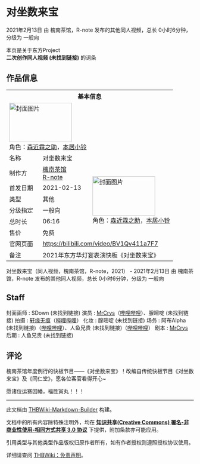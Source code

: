 # 对坐数来宝

<!-- source html: G:\repos\THBWiki-Markdown-Builder\THBWikiMarkdown\Temp\main\6\66\ns0%3A%E5%AF%B9%E5%9D%90%E6%95%B0%E6%9D%A5%E5%AE%9D.html -->

2021年2月13日 由 槐南茶馆，R-note  发布的其他同人视频，总长 0小时6分钟，分级为 一般向

本页是关于东方Project  
 **二次创作同人视频 (未找到链接)** 的词条

## 作品信息

<table><tbody><tr><th colspan="3">基本信息</th></tr><tr><td class="cover-artwork-mobile" colspan="2"><a href="./文件-对坐数来宝封面.jpg.md" class="image" title="封面图片"><img alt="封面图片" src="https://upload.thwiki.cc/thumb/b/b7/%E5%AF%B9%E5%9D%90%E6%95%B0%E6%9D%A5%E5%AE%9D%E5%B0%81%E9%9D%A2.jpg/168px-%E5%AF%B9%E5%9D%90%E6%95%B0%E6%9D%A5%E5%AE%9D%E5%B0%81%E9%9D%A2.jpg" decoding="async" loading="lazy" width="168" height="105" srcset="https://upload.thwiki.cc/thumb/b/b7/%E5%AF%B9%E5%9D%90%E6%95%B0%E6%9D%A5%E5%AE%9D%E5%B0%81%E9%9D%A2.jpg/252px-%E5%AF%B9%E5%9D%90%E6%95%B0%E6%9D%A5%E5%AE%9D%E5%B0%81%E9%9D%A2.jpg 1.5x, https://upload.thwiki.cc/thumb/b/b7/%E5%AF%B9%E5%9D%90%E6%95%B0%E6%9D%A5%E5%AE%9D%E5%B0%81%E9%9D%A2.jpg/336px-%E5%AF%B9%E5%9D%90%E6%95%B0%E6%9D%A5%E5%AE%9D%E5%B0%81%E9%9D%A2.jpg 2x" data-file-width="1146" data-file-height="716"></a><div class="cover-char">角色：<a href="./森近霖之助.md" title="森近霖之助">森近霖之助</a>，<a href="./本居小铃.md" title="本居小铃">本居小铃</a></div></td>
</tr><tr><td class="label">名称</td><td colspan="2"> 对坐数来宝 </td></tr><tr><td class="label">制作方</td><td><a href="./槐南茶馆.md" title="槐南茶馆">槐南茶馆</a><br><a href="./R-note.md" title="R-note">R-note</a></td><td class="cover-artwork" rowspan="6" style="min-width:168px;"><a href="./文件-对坐数来宝封面.jpg.md" class="image" title="封面图片"><img alt="封面图片" src="https://upload.thwiki.cc/thumb/b/b7/%E5%AF%B9%E5%9D%90%E6%95%B0%E6%9D%A5%E5%AE%9D%E5%B0%81%E9%9D%A2.jpg/168px-%E5%AF%B9%E5%9D%90%E6%95%B0%E6%9D%A5%E5%AE%9D%E5%B0%81%E9%9D%A2.jpg" decoding="async" loading="lazy" width="168" height="105" srcset="https://upload.thwiki.cc/thumb/b/b7/%E5%AF%B9%E5%9D%90%E6%95%B0%E6%9D%A5%E5%AE%9D%E5%B0%81%E9%9D%A2.jpg/252px-%E5%AF%B9%E5%9D%90%E6%95%B0%E6%9D%A5%E5%AE%9D%E5%B0%81%E9%9D%A2.jpg 1.5x, https://upload.thwiki.cc/thumb/b/b7/%E5%AF%B9%E5%9D%90%E6%95%B0%E6%9D%A5%E5%AE%9D%E5%B0%81%E9%9D%A2.jpg/336px-%E5%AF%B9%E5%9D%90%E6%95%B0%E6%9D%A5%E5%AE%9D%E5%B0%81%E9%9D%A2.jpg 2x" data-file-width="1146" data-file-height="716"></a><div class="cover-char">角色：<a href="./森近霖之助.md" title="森近霖之助">森近霖之助</a>，<a href="./本居小铃.md" title="本居小铃">本居小铃</a></div></td>
</tr><tr><td class="label">首发日期</td><td>2021-02-13</td></tr><tr><td class="label">类型</td><td>其他</td></tr><tr><td class="label">分级指定</td><td>一般向</td></tr><tr><td class="label">总时长</td><td>06:16</td></tr><tr><td class="label">售价</td><td>免费</td></tr>
<tr><td class="label">官网页面</td><td colspan="2"><a rel="nofollow" class="external free" href="https://bilibili.com/video/BV1Qv411a7F7">https://bilibili.com/video/BV1Qv411a7F7</a></td></tr><tr><td class="label">备注</td><td colspan="2">2021年东方华灯宴表演快板《对坐数来宝》</td></tr></tbody></table>

对坐数来宝（同人视频，槐南茶馆，R-note，2021） - 2021年2月13日 由 槐南茶馆，R-note  发布的其他同人视频，总长 0小时6分钟，分级为 一般向

## Staff
封面画师
: SDown (未找到链接)
演员
: [MrCrys](./MrCrys.md)（[哔哩哔哩](https://space.bilibili.com/911054)）、腺嘧啶 (未找到链接)
拍摄
: [轩缘无痕](./轩缘无痕.md)（[哔哩哔哩](https://space.bilibili.com/2863856)）
化妆
: 腺嘧啶 (未找到链接)
场务
: 阿布Alpha (未找到链接)（[哔哩哔哩](https://space.bilibili.com/1555530)）、人鱼兄贵 (未找到链接)（[哔哩哔哩](https://space.bilibili.com/88248)）
剧本
: [MrCrys](./MrCrys.md)
后期
: 人鱼兄贵 (未找到链接)


## 评论

  
槐南茶馆年度例行的快板节目——《对坐数来宝》！改编自传统快板节目《对坐数来宝》及《同仁堂》，愿各位客官看得开心~  

愿诸位运赛因幡，福胜寅丸！！！
  







---

此文档由 [THBWiki-Markdown-Builder](https://github.com/Delsin-Yu/THBWiki-Markdown-Builder) 构建。

文档中的所有内容除特殊注明外，均在 [**知识共享(Creative Commons) 署名-非商业性使用-相同方式共享 3.0 协议**](https://creativecommons.org/licenses/by-sa/3.0/deed.zh-hans) 下提供，附加条款亦可能应用。

引用类型与其他类型作品版权归原作者所有，如有作者授权则遵照授权协议使用。

详细请查阅 [THBWiki：免责声明](https://thbwiki.cc/THBWiki:%E5%85%8D%E8%B4%A3%E5%A3%B0%E6%98%8E)。

